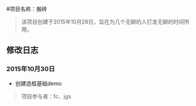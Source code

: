 #项目名称：搬砖
>该项目创建于2015年10月28日，旨在为几个无聊的人打发无聊的时间所用。

## 修改日志

### 2015年10月30日

- 创建选框基础demo














>项目参与者：fc、jgs